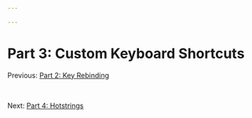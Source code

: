 ```yaml
---

---
```


# Part 3: Custom Keyboard Shortcuts

Previous: <a href="https://brick.do/Nmd0B9gJg3qd" class="page-link">Part 2: Key Rebinding</a>

 

Next: <a href="https://brick.do/Q3JMW4gXpBVM" class="page-link">Part 4: Hotstrings</a>

